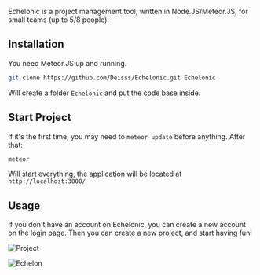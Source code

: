 Echelonic is a project management tool, written in Node.JS/Meteor.JS, for small teams (up to 5/8 people).

## Installation
You need Meteor.JS up and running.

```bash
git clone https://github.com/Deisss/Echelonic.git Echelonic
```

Will create a folder ```Echelonic``` and put the code base inside.


## Start Project

If it's the first time, you may need to ```meteor update``` before anything. After that:

```bash
meteor
```

Will start everything, the application will be located at ```http://localhost:3000/```


## Usage

If you don't have an account on Echelonic, you can create a new account on the login page. Then you can create a new project, and start having fun!

![Project](http://www.kirikoo.net/images/14Anonyme-20151030-013814.png)

![Echelon](http://www.kirikoo.net/images/14Anonyme-20151030-013822.png)
